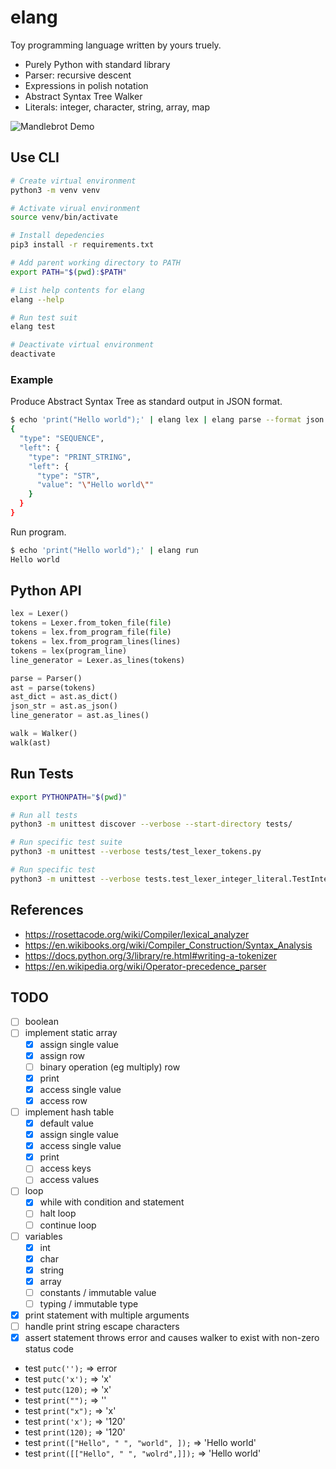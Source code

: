 elang
=====

Toy programming language written by yours truely.
- Purely Python with standard library
- Parser: recursive descent
- Expressions in polish notation
- Abstract Syntax Tree Walker
- Literals: integer, character, string, array, map

![Mandlebrot Demo](./demo.gif)

## Use CLI

```bash
# Create virtual environment
python3 -m venv venv

# Activate virual environment
source venv/bin/activate

# Install depedencies
pip3 install -r requirements.txt

# Add parent working directory to PATH
export PATH="$(pwd):$PATH"

# List help contents for elang
elang --help

# Run test suit
elang test

# Deactivate virtual environment
deactivate
```

### Example

Produce Abstract Syntax Tree as standard output in JSON format.

```bash
$ echo 'print("Hello world");' | elang lex | elang parse --format json
{
  "type": "SEQUENCE",
  "left": {
    "type": "PRINT_STRING",
    "left": {
      "type": "STR",
      "value": "\"Hello world\""
    }
  }
}
```

Run program.

```bash
$ echo 'print("Hello world");' | elang run
Hello world
```

## Python API

```python
lex = Lexer()
tokens = Lexer.from_token_file(file)
tokens = lex.from_program_file(file)
tokens = lex.from_program_lines(lines)
tokens = lex(program_line)
line_generator = Lexer.as_lines(tokens)
```

```python
parse = Parser()
ast = parse(tokens)
ast_dict = ast.as_dict()
json_str = ast.as_json()
line_generator = ast.as_lines()
```

```python
walk = Walker()
walk(ast)
```

## Run Tests

```bash
export PYTHONPATH="$(pwd)"

# Run all tests
python3 -m unittest discover --verbose --start-directory tests/

# Run specific test suite
python3 -m unittest --verbose tests/test_lexer_tokens.py

# Run specific test
python3 -m unittest --verbose tests.test_lexer_integer_literal.TestIntegerLiteral.test_positive_integers
```

## References
- https://rosettacode.org/wiki/Compiler/lexical_analyzer
- https://en.wikibooks.org/wiki/Compiler_Construction/Syntax_Analysis
- https://docs.python.org/3/library/re.html#writing-a-tokenizer
- https://en.wikipedia.org/wiki/Operator-precedence_parser

## TODO

- [ ] boolean
- [ ] implement static array
  - [x] assign single value
  - [x] assign row
  - [ ] binary operation (eg multiply) row
  - [x] print
  - [x] access single value
  - [x] access row
- [ ] implement hash table
  - [x] default value
  - [x] assign single value
  - [x] access single value
  - [x] print
  - [ ] access keys
  - [ ] access values
- [ ] loop
  - [x] while with condition and statement
  - [ ] halt loop
  - [ ] continue loop
- [ ] variables
  - [x] int
  - [x] char
  - [x] string
  - [x] array
  - [ ] constants / immutable value
  - [ ] typing / immutable type
- [x] print statement with multiple arguments
- [ ] handle print string escape characters
- [x] assert statement throws error and causes walker to exist with non-zero status code

- test `putc('');` => error
- test `putc('x');` => 'x'
- test `putc(120);` => 'x'
- test `print("");` => ''
- test `print("x");` => 'x'
- test `print('x');` => '120'
- test `print(120);` => '120'
- test `print(["Hello", " ", "world", ]);` => 'Hello world'
- test `print([["Hello", " ", "wolrd",]]);` => 'Hello world'
